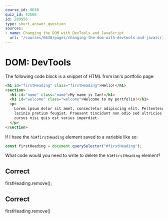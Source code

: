 ```yaml
---
course_id: 6638
quiz_id: 42568
id: 289956
type: short_answer_question
sources:
- name: Changing the DOM with DevTools and JavaScript
  url: "/courses/6638/pages/changing-the-dom-with-devtools-and-javascript?module_item_id=523500"
---
```


# DOM: DevTools

The following code block is a snippet of HTML from Ian's portfolio page:

```html
<h1 id="firstHeading" class="firstHeading">Hello!</h1>
<section>
  <h1 id="name" class="name">My name is Ian!</h1>
  <h1 id="welcome" class="welcome">Welcome to my portfolio!</h1>
  <p>
    Lorem ipsum dolor sit amet, consectetur adipiscing elit. Pellentesque
    lacinia pretium feugiat. Praesent tincidunt non odio sed ultricies. Fusce
    cursus nisi quis est varius imperdiet.
  </p>
</section>
```

If I have the `h1#firstHeading` element saved to a variable like so:

```javascript
const firstHeading = document.querySelector("#firstHeading");
```

What code would you need to write to delete the `h1#firstHeading` element?

## Correct

firstHeading.remove();

## Correct

firstHeading.remove()
